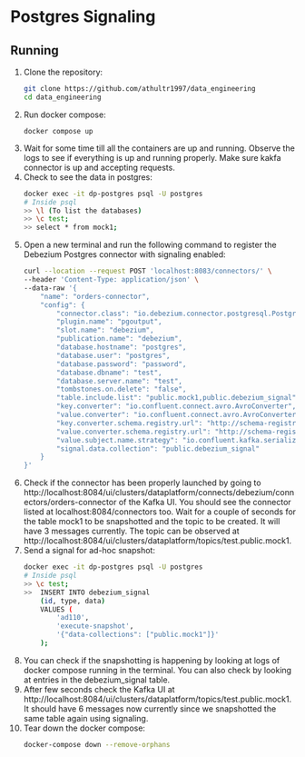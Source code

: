 <h1>
    Postgres Signaling
</h1>

<h2>
Running
</h2>

1. Clone the repository:
    ``` bash
    git clone https://github.com/athultr1997/data_engineering
    cd data_engineering
    ```
1. Run docker compose:
    ```
    docker compose up
    ```
1. Wait for some time till all the containers are up and running. Observe the logs to see if everything is up and running properly. Make sure kakfa connector is up and accepting requests.
1. Check to see the data in postgres:
    ```bash
    docker exec -it dp-postgres psql -U postgres
    # Inside psql
    >> \l (To list the databases)
    >> \c test;
    >> select * from mock1;
    ```
1. Open a new terminal and run the following command to register the Debezium Postgres connector with signaling enabled:
    ```bash
    curl --location --request POST 'localhost:8083/connectors/' \
    --header 'Content-Type: application/json' \
    --data-raw '{
        "name": "orders-connector",
        "config": {
            "connector.class": "io.debezium.connector.postgresql.PostgresConnector",
            "plugin.name": "pgoutput",
            "slot.name": "debezium",
            "publication.name": "debezium",
            "database.hostname": "postgres",
            "database.user": "postgres",
            "database.password": "password",
            "database.dbname": "test",
            "database.server.name": "test",
            "tombstones.on.delete": "false",
            "table.include.list": "public.mock1,public.debezium_signal",
            "key.converter": "io.confluent.connect.avro.AvroConverter",
            "value.converter": "io.confluent.connect.avro.AvroConverter",
            "key.converter.schema.registry.url": "http://schema-registry:8081",
            "value.converter.schema.registry.url": "http://schema-registry:8081",
            "value.subject.name.strategy": "io.confluent.kafka.serializers.subject.TopicRecordNameStrategy",
            "signal.data.collection": "public.debezium_signal"
        }
    }'
    ```
1. Check if the connector has been properly launched by going to <a>http://localhost:8084/ui/clusters/dataplatform/connects/debezium/connectors/orders-connector</a> of the Kafka UI. You should see the connector listed at <a>localhost:8084/connectors</a> too. Wait for a couple of seconds for the table mock1 to be snapshotted and the topic to be created. It will have 3 messages currently. The topic can be observed at <a>http://localhost:8084/ui/clusters/dataplatform/topics/test.public.mock1</a>.
1. Send a signal for ad-hoc snapshot:
    ```bash
    docker exec -it dp-postgres psql -U postgres
    # Inside psql
    >> \c test;
    >>  INSERT INTO debezium_signal
        (id, type, data)
        VALUES (
            'ad110',
            'execute-snapshot',
            '{"data-collections": ["public.mock1"]}'
        );
    ```
1. You can check if the snapshotting is happening by looking at logs of docker compose running in the terminal. You can also check by looking at entries in the debezium_signal table.
1. After few seconds check the Kafka UI at <a>http://localhost:8084/ui/clusters/dataplatform/topics/test.public.mock1</a>. It should have 6 messages now currently since we snapshotted the same table again using signaling.
1. Tear down the docker compose:
    ```bash
    docker-compose down --remove-orphans
    ```
